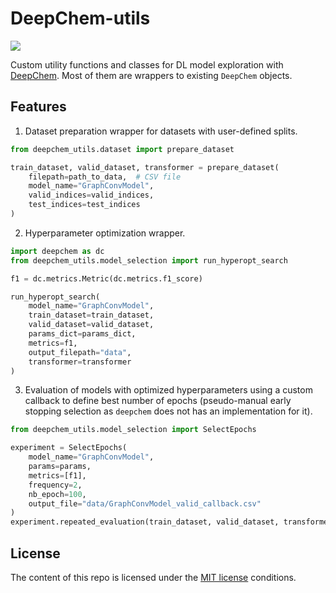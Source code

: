 # DeepChem-utils

<a target="_blank" href="https://cookiecutter-data-science.drivendata.org/">
    <img src="https://img.shields.io/badge/CCDS-Project%20template-328F97?logo=cookiecutter" />
</a>

<br/>

Custom utility functions and classes for DL model exploration with [DeepChem](https://github.com/deepchem/deepchem). Most of them are wrappers to existing `DeepChem` objects.

## Features

1. Dataset preparation wrapper for datasets with user-defined splits.

```python
from deepchem_utils.dataset import prepare_dataset

train_dataset, valid_dataset, transformer = prepare_dataset(
    filepath=path_to_data,  # CSV file
    model_name="GraphConvModel",
    valid_indices=valid_indices,
    test_indices=test_indices
)
```

2. Hyperparameter optimization wrapper.

```python
import deepchem as dc
from deepchem_utils.model_selection import run_hyperopt_search

f1 = dc.metrics.Metric(dc.metrics.f1_score)

run_hyperopt_search(
    model_name="GraphConvModel",
    train_dataset=train_dataset,
    valid_dataset=valid_dataset,
    params_dict=params_dict,
    metrics=f1,
    output_filepath="data",
    transformer=transformer
)
```

3. Evaluation of models with optimized hyperparameters using a custom callback to define best number of epochs (pseudo-manual early stopping selection as `deepchem` does not has an implementation for it).

```python
from deepchem_utils.model_selection import SelectEpochs

experiment = SelectEpochs(
    model_name="GraphConvModel",
    params=params,
    metrics=[f1],
    frequency=2,
    nb_epoch=100,
    output_file="data/GraphConvModel_valid_callback.csv"
)
experiment.repeated_evaluation(train_dataset, valid_dataset, transformer, n_times=5)
```

## License

The content of this repo is licensed under the [MIT license](./LICENSE) conditions.